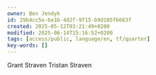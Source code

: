 ```yaml
---
owner: Ben Jendyk
id: 29b4cc5e-be1b-4d2f-9f15-b9d105f6663f
created: 2025-05-12T03:21:49+0200
modified: 2025-06-14T15:16:52+0200
tags: [access/public, language/en, tf/quarter]
key-words: []
---
```


Grant Straven
Tristan Straven